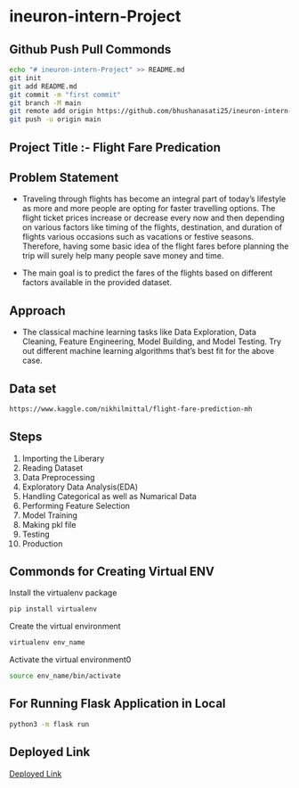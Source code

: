 # ineuron-intern-Project

## Github Push Pull Commonds

```bash
echo "# ineuron-intern-Project" >> README.md
git init
git add README.md
git commit -m "first commit"
git branch -M main
git remote add origin https://github.com/bhushanasati25/ineuron-intern-Project.git
git push -u origin main
```

## Project Title :- Flight Fare Predication

## Problem Statement

- Traveling through flights has become an integral part of today’s lifestyle as more and more people are opting for faster travelling options. The flight ticket prices increase or decrease every now and then depending on various factors like timing of the flights, destination, and duration of flights various occasions such as vacations or festive seasons. Therefore, having some basic idea of the flight fares before planning the trip will surely help many people save money and time.
 
- The main goal is to predict the fares of the flights based on different factors available in
the provided dataset.

## Approach

- The classical machine learning tasks like Data Exploration, Data Cleaning, Feature Engineering, Model Building, and Model Testing. Try out different machine learning algorithms that’s best fit for the above case.

## Data set 

```bash
https://www.kaggle.com/nikhilmittal/flight-fare-prediction-mh
```
## Steps

1.  Importing the Liberary
2.  Reading Dataset
3.  Data Preprocessing
4.  Exploratory Data Analysis(EDA)
5.  Handling Categorical as well as Numarical Data
7.  Performing Feature Selection
8.  Model Training 
9.  Making pkl file
10. Testing
11. Production


## Commonds for Creating Virtual ENV

Install the virtualenv package

```bash
pip install virtualenv
```
Create the virtual environment

```bash
virtualenv env_name
```
Activate the virtual environment0

```bash
source env_name/bin/activate
```

## For Running Flask Application in Local 

```bash
python3 -m flask run
```

## Deployed Link 

[Deployed Link](https://ffprediction.herokuapp.com/)
